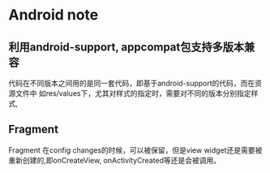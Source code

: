 # Android note

## 利用android-support, appcompat包支持多版本兼容

代码在不同版本之间用的是同一套代码，即基于android-support的代码，而在资源文件中
如res/values下，尤其对样式的指定时，需要对不同的版本分别指定样式,


## Fragment

Fragment 在config changes的时候，可以被保留，但是view
widget还是需要被重新创建的,即onCreateView, onActivityCreated等还是会被调用。



